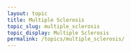 ```yaml
---
layout: topic
title: Multiple Sclerosis
topic_slug: multiple_sclerosis
topic_display: Multiple Sclerosis
permalink: /topics/multiple_sclerosis/
---
```

